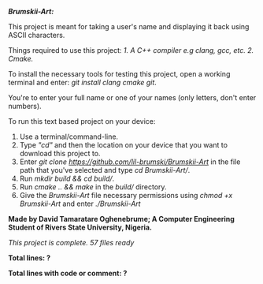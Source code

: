 *__Brumskii-Art:__*

This project is meant for taking a user's name and displaying it back using ASCII characters.

Things required to use this project: 
*1. A C++ compiler e.g clang, gcc, etc.*
*2. Cmake.*

To install the necessary tools for testing this project, open a working terminal and enter: *git install clang cmake git*.

You're to enter your full name or one of your names (only letters, don't enter numbers).

To run this text based project on your device:
1. Use a terminal/command-line.
2. Type *"cd"* and then the location on your device that you want to download this project to.
3. Enter *git clone https://github.com/lil-brumski/Brumskii-Art* in the file path that you've selected and type *cd Brumskii-Art/*.
4. Run *mkdir build && cd build/*.
5. Run *cmake .. && make* in the *build/* directory.
6. Give the *Brumskii-Art* file necessary permissions using *chmod +x Brumskii-Art* and enter *./Brumskii-Art*

__Made by David Tamaratare Oghenebrume;
A Computer Engineering Student of Rivers State University, Nigeria.__

*This project is complete. 57 files ready*


__Total lines: ?__

__Total lines with code or comment: ?__